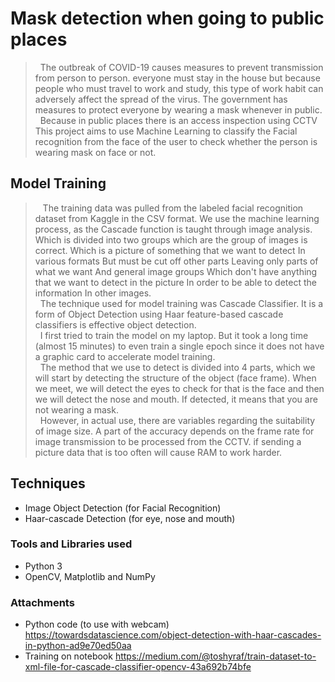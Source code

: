 # Mask detection when going to public places
> &nbsp;&nbsp;The outbreak of COVID-19 causes measures to prevent transmission from person to person. everyone must stay in the house but because people who must travel to work and study, this type of work habit can adversely affect the spread of the virus. The government has measures to protect everyone by wearing a mask whenever in public.<br />
> &nbsp;&nbsp;Because in public places there is an access inspection using CCTV This project aims to use Machine Learning to classify the Facial recognition from the face of the user to check whether the person is wearing mask on face or not.<br />

## Model Training
> &nbsp;&nbsp; The training data was pulled from the labeled facial recognition dataset from Kaggle in the CSV format. We use the machine learning process, as the Cascade function is taught through image analysis. Which is divided into two groups which are the group of images is correct. Which is a picture of something that we want to detect In various formats But must be cut off other parts Leaving only parts of what we want And general image groups Which don't have anything that we want to detect in the picture In order to be able to detect the information In other images.<br />
> &nbsp;&nbsp;The technique used for model training was Cascade Classifier. It is a form of Object Detection using Haar feature-based cascade classifiers is effective object detection.<br />
> &nbsp;&nbsp;I first tried to train the model on my laptop. But it took a long time (almost 15 minutes) to even train a single epoch since it does not have a graphic card to accelerate model training.<br />
> &nbsp;&nbsp;The method that we use to detect is divided into 4 parts, which we will start by detecting the structure of the object (face frame). When we meet, we will detect the eyes to check for that is the face and then we will detect the nose and mouth. If detected, it means that you are not wearing a mask.<br />
> &nbsp;&nbsp;However, in actual use, there are variables regarding the suitability of image size. A part of the accuracy depends on the frame rate for image transmission to be processed from the CCTV. if sending a picture data that is too often will cause RAM to work harder.

## Techniques
- Image Object Detection (for Facial Recognition) 
- Haar-cascade Detection (for eye, nose and mouth) 
### Tools and Libraries used 
- Python 3 
- OpenCV, Matplotlib and NumPy
### Attachments
- Python code (to use with webcam)
https://towardsdatascience.com/object-detection-with-haar-cascades-in-python-ad9e70ed50aa
- Training on notebook
https://medium.com/@toshyraf/train-dataset-to-xml-file-for-cascade-classifier-opencv-43a692b74bfe





